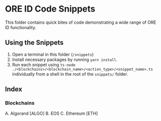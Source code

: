 # ORE ID Code Snippets

This folder contains quick bites of code demonstrating a wide range of ORE ID functionality.  

## Using the Snippets
1. Open a terminal in this folder (```/snippets```)
2. Install necessary packages by running ```yarn install```.
3. Run each snippet using ```ts-node ./<blockchains>/<blockchain_name>/<action_type>/<snippet_name>.ts``` individually from a shell in the root of the  ```snippets/``` folder.

## Index
### Blockchains
A. Algorand [ALGO]
B. EOS
C. Ethereum [ETH]

